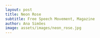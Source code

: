 ```yaml
---
layout: post
title: Neon Rose
subtitle: Free Speech Movement, Magazine
author: Ana Simões
image: assets/images/neon_rose.jpg
---
```

